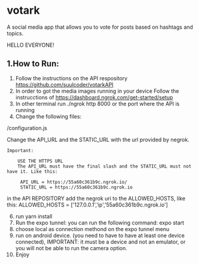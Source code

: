 # votark
A social media app that allows you to vote for posts based on hashtags and topics. 

HELLO EVERYONE!

## 1.How to Run:

1. Follow the instructions on the API respository https://github.com/suulcoder/votarkAPI
2. In order to got the media images running in your device Follow the instrucctions of https://dashboard.ngrok.com/get-started/setup
3. In other terminal run ./ngrok http 8000 or the port where the API is running
4. Change the following files:

/configuration.js

Change the API_URL and the STATIC_URL with the url provided by negrok. 
    
    Important:

        USE THE HTTPS URL
        The API_URL must have the final slash and the STATIC_URL must not have it. Like this:

         API_URL = https://55a60c361b9c.ngrok.io/
         STATIC_URL = https://55a60c361b9c.ngrok.io

in the API REPOSITORY add the negrok uri to the ALLOWED_HOSTS, like this:
    ALLOWED_HOSTS = ['127.0.0.1','ip','55a60c361b9c.ngrok.io']

6. run yarn install
5. Run the expo tunnel: you can run the following command: expo start
7. choose local as connection methond on the expo tunnel menu
8. run on android device. (you need to have to have at least one device connected), IMPORTANT: it must be a device and not an emulator, or you will not be able to run the camera option. 
9. Enjoy